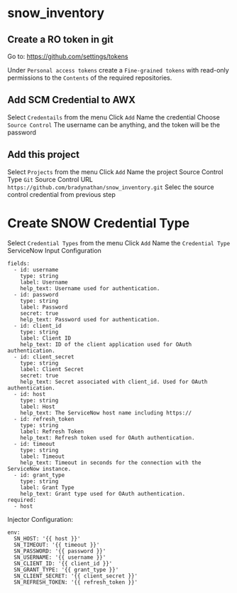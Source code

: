 # snow_inventory

## Create a RO token in git

Go to:
https://github.com/settings/tokens

Under `Personal access tokens` create a `Fine-grained tokens` with read-only permissions to the `Contents` of the required repositories.

## Add SCM Credential to AWX

Select `Credentails` from the menu
Click `Add`
Name the credential
Choose `Source Control`
The username can be anything, and the token will be the password

## Add this project

Select `Projects` from the menu
Click `Add`
Name the project
Source Control Type `Git`
Source Control URL `https://github.com/bradynathan/snow_inventory.git`
Selec the source control credential from previous step

# Create SNOW Credential Type

Select `Credential Types` from the menu
Click `Add`
Name the `Credential Type` ServiceNow
Input Configuration
```
fields:
  - id: username
    type: string
    label: Username
    help_text: Username used for authentication.
  - id: password
    type: string
    label: Password
    secret: true
    help_text: Password used for authentication.
  - id: client_id
    type: string
    label: Client ID
    help_text: ID of the client application used for OAuth authentication.
  - id: client_secret
    type: string
    label: Client Secret
    secret: true
    help_text: Secret associated with client_id. Used for OAuth authentication.
  - id: host
    type: string
    label: Host
    help_text: The ServiceNow host name including https://
  - id: refresh_token
    type: string
    label: Refresh Token
    help_text: Refresh token used for OAuth authentication.
  - id: timeout
    type: string
    label: Timeout
    help_text: Timeout in seconds for the connection with the ServiceNow instance.
  - id: grant_type
    type: string
    label: Grant Type
    help_text: Grant type used for OAuth authentication.
required:
  - host
```

Injector Configuration:
```
env:
  SN_HOST: '{{ host }}'
  SN_TIMEOUT: '{{ timeout }}'
  SN_PASSWORD: '{{ password }}'
  SN_USERNAME: '{{ username }}'
  SN_CLIENT_ID: '{{ client_id }}'
  SN_GRANT_TYPE: '{{ grant_type }}'
  SN_CLIENT_SECRET: '{{ client_secret }}'
  SN_REFRESH_TOKEN: '{{ refresh_token }}'
```



